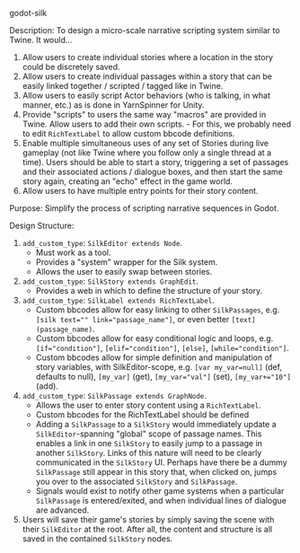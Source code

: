 godot-silk

Description: To design a micro-scale narrative scripting system similar to Twine. It would...

1. Allow users to create individual stories where a location in the story could be discretely saved.
2. Allow users to create individual passages within a story that can be easily linked together / scripted / tagged like in Twine.
3. Allow users to easily script Actor behaviors (who is talking, in what manner, etc.) as is done in YarnSpinner for Unity.
4. Provide "scripts" to users the same way "macros" are provided in Twine. Allow users to add their own scripts. - For this, we probably need to edit `RichTextLabel` to allow custom bbcode definitions.
5. Enable multiple simultaneous uses of any set of Stories during live gameplay (not like Twine where you follow only a single thread at a time). Users should be able to start a story, triggering a set of passages and their associated actions / dialogue boxes, and then start the same story again, creating an "echo" effect in the game world.
6. Allow users to have multiple entry points for their story content.

Purpose: Simplify the process of scripting narrative sequences in Godot.

Design Structure:

1. `add_custom_type`: `SilkEditor extends Node`.
    - Must work as a tool.
    - Provides a "system" wrapper for the Silk system.
    - Allows the user to easily swap between stories.
2. `add_custom_type`: `SilkStory extends GraphEdit`.
    - Provides a web in which to define the structure of your story.
3. `add_custom_type`: `SilkLabel extends RichTextLabel`.
    - Custom bbcodes allow for easy linking to other `SilkPassages`, e.g. `[silk text="" link="passage_name"]`, or even better `[text](passage_name)`.
    - Custom bbcodes allow for easy conditional logic and loops, e.g. `[if="condition"]`, `[elif="condition"]`, `[else]`, `[while="condition"]`.
    - Custom bbcodes allow for simple definition and manipulation of story variables, with SilkEditor-scope, e.g. `[var my_var=null]` (def, defaults to null), `[my_var]` (get), `[my_var="val"]` (set), `[my_var+="10"]` (add).
3. `add_custom_type`: `SilkPassage extends GraphNode`.
    - Allows the user to enter story content using a `RichTextLabel`.
    - Custom bbcodes for the RichTextLabel should be defined
    - Adding a `SilkPassage` to a `SilkStory` would immediately update a `SilkEditor`-spanning "global" scope of passage names. This enables a link in one `SilkStory` to easily jump to a passage in another `SilkStory`. Links of this nature will need to be clearly communicated in the `SilkStory` UI. Perhaps have there be a dummy `SilkPassage` still appear in this story that, when clicked on, jumps you over to the associated `SilkStory` and `SilkPassage`.
    - Signals would exist to notify other game systems when a particular `SilkPassage` is entered/exited, and when individual lines of dialogue are advanced.
4. Users will save their game's stories by simply saving the scene with their `SilkEditor` at the root. After all, the content and structure is all saved in the contained `SilkStory` nodes.